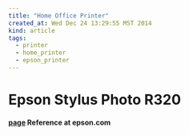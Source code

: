 ```yaml
---
title: "Home Office Printer"
created_at: Wed Dec 24 13:29:55 MST 2014
kind: article
tags:
  - printer
  - home_printer
  - epson_printer
---
```


# Epson Stylus Photo R320

#### [page](https://files.support.epson.com/htmldocs/r320__/r320__rf/index.htm) Reference at epson.com

